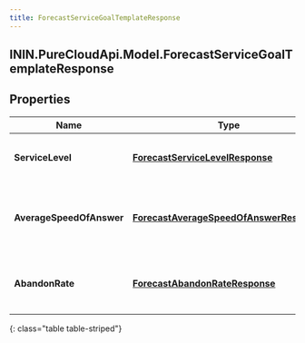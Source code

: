 ```yaml
---
title: ForecastServiceGoalTemplateResponse
---
```

## ININ.PureCloudApi.Model.ForecastServiceGoalTemplateResponse

## Properties

|Name | Type | Description | Notes|
|------------ | ------------- | ------------- | -------------|
| **ServiceLevel** | [**ForecastServiceLevelResponse**](ForecastServiceLevelResponse.html) | The service level goal for this forecast | [optional] |
| **AverageSpeedOfAnswer** | [**ForecastAverageSpeedOfAnswerResponse**](ForecastAverageSpeedOfAnswerResponse.html) | The average speed of answer goal for this forecast | [optional] |
| **AbandonRate** | [**ForecastAbandonRateResponse**](ForecastAbandonRateResponse.html) | The abandon rate goal for this forecast | [optional] |
{: class="table table-striped"}


